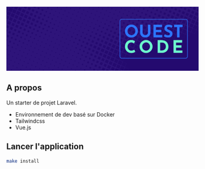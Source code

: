 <p align="center">
  <img src="/art/banner.png" alt="Banner">
</p>

## A propos

Un starter de projet Laravel.

+ Environnement de dev basé sur Docker
+ Tailwindcss
+ Vue.js

## Lancer l'application

```bash
make install
```
